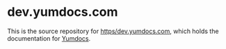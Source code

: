 # dev.yumdocs.com

This is the source repository for [https/dev.yumdocs.com](https/dev.yumdocs.com),
which holds the documentation for [Yumdocs](https://github.com/yumdocs/yumdocs).


